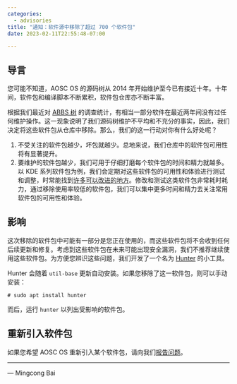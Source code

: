 ```yaml
---
categories:
  - advisories
title: "通知：软件源中移除了超过 700 个软件包"
date: 2023-02-11T22:55:48-07:00

---
```


导言
----

您可能不知道，AOSC OS 的源码树从 2014 年开始维护至今已有接近十年。十年间，软件包和编译脚本不断累积，软件包仓库亦不断丰富。

根据我们最近对 [ABBS 树](https://github.com/AOSC-Dev/aosc-os-abbs) 的调查统计，有相当一部分软件在最近两年间没有过任何维护操作。这一现象说明了我们源码树维护不平均和不充分的事实，因此，我们决定将这些软件包从仓库中移除。那么，我们的这一行动对你有什么好处呢？

1. 不受关注的软件包越少，坏包就越少。总地来说，我们仓库中的软件包可用性将有显著提升。
2. 要维护的软件包越少，我们可用于仔细打磨每个软件包的时间和精力就越多。以 KDE 系列软件包为例，我们会定期对这些软件包的可用性和体验进行测试和调整，时常能找到[许多可以改进的地方](https://wiki.aosc.io/developer/minutes/20230204/)。修改和测试这类软件包非常耗时耗力，通过移除使用率较低的软件包，我们可以集中更多时间和精力去关注常用软件包的可用性和体验。

影响
----

这次移除的软件包中可能有一部分是您正在使用的，而这些软件包将不会收到任何后续更新和修复。考虑到这些软件包在未来可能出现安全漏洞，我们不推荐继续使用这些软件包。为方便您辨识这些问题，我们开发了一个名为 [Hunter](https://github.com/AOSC-Dev/hunter) 的小工具。

Hunter 会随着 `util-base` 更新自动安装。如果您移除了这一软件包，则可以手动安装：

```
# sudo apt install hunter
```

而后，运行 `hunter` 以列出受影响的软件包。

重新引入软件包
--------------

如果您希望 AOSC OS 重新引入某个软件包，请向我们[报告问题](https://github.com/AOSC-Dev/aosc-os-abbs/issues/new?assignees=&labels=&template=bug-report.yml)。

---

— Mingcong Bai
